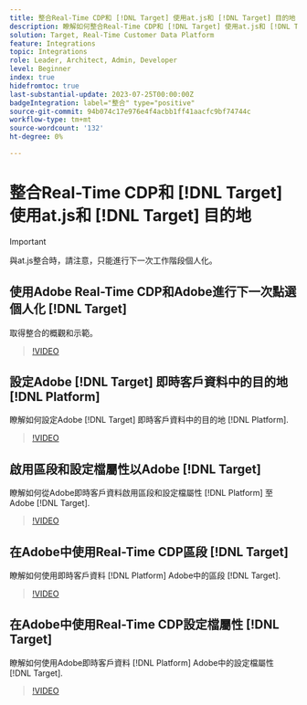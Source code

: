```yaml
---
title: 整合Real-Time CDP和 [!DNL Target] 使用at.js和 [!DNL Target] 目的地
description: 瞭解如何整合Real-Time CDP和 [!DNL Target] 使用at.js和 [!DNL Target] 目的地。
solution: Target, Real-Time Customer Data Platform
feature: Integrations
topic: Integrations
role: Leader, Architect, Admin, Developer
level: Beginner
index: true
hidefromtoc: true
last-substantial-update: 2023-07-25T00:00:00Z
badgeIntegration: label="整合" type="positive"
source-git-commit: 94b074c17e976e4f4acbb1ff41aacfc9bf74744c
workflow-type: tm+mt
source-wordcount: '132'
ht-degree: 0%

---
```



# 整合Real-Time CDP和 [!DNL Target] 使用at.js和 [!DNL Target] 目的地

>[!IMPORTANT]
>
>與at.js整合時，請注意，只能進行下一次工作階段個人化。


## 使用Adobe Real-Time CDP和Adobe進行下一次點選個人化 [!DNL Target]

取得整合的概觀和示範。

>[!VIDEO](https://video.tv.adobe.com/v/340091?quality=12&learn=on)

## 設定Adobe [!DNL Target] 即時客戶資料中的目的地 [!DNL Platform]

瞭解如何設定Adobe [!DNL Target] 即時客戶資料中的目的地 [!DNL Platform].

>[!VIDEO](https://video.tv.adobe.com/v/3418799/?learn=on)

## 啟用區段和設定檔屬性以Adobe [!DNL Target]

瞭解如何從Adobe即時客戶資料啟用區段和設定檔屬性 [!DNL Platform] 至Adobe [!DNL Target].

>[!VIDEO](https://video.tv.adobe.com/v/3419036/?learn=on)

## 在Adobe中使用Real-Time CDP區段 [!DNL Target]

瞭解如何使用即時客戶資料 [!DNL Platform] Adobe中的區段 [!DNL Target].

>[!VIDEO](https://video.tv.adobe.com/v/3419149/?learn=on)

## 在Adobe中使用Real-Time CDP設定檔屬性 [!DNL Target]

瞭解如何使用Adobe即時客戶資料 [!DNL Platform] Adobe中的設定檔屬性 [!DNL Target].

>[!VIDEO](https://video.tv.adobe.com/v/3419318/?learn=on)

